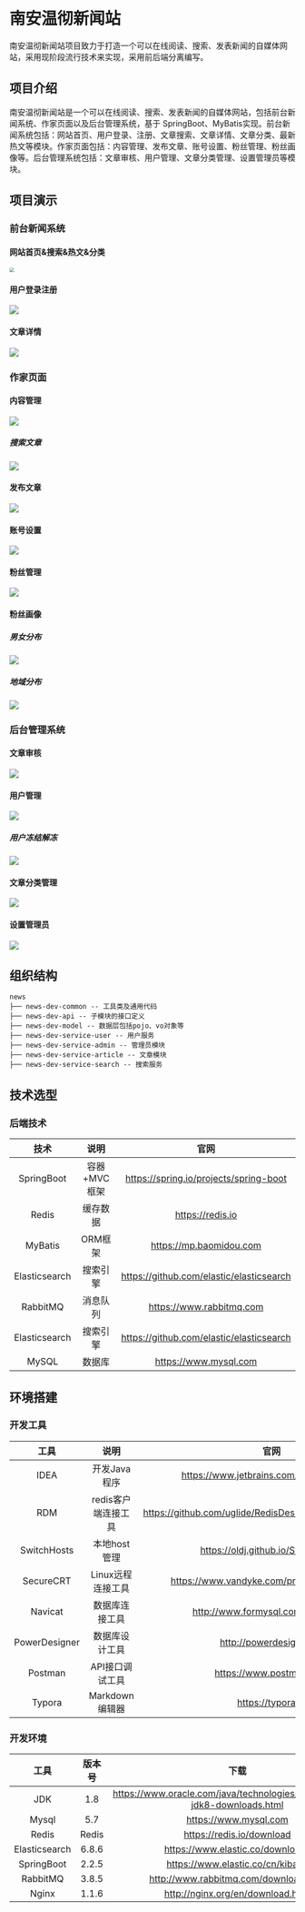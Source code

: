 

# 南安温彻新闻站

​	南安温彻新闻站项目致力于打造一个可以在线阅读、搜索、发表新闻的自媒体网站，采用现阶段流行技术来实现，采用前后端分离编写。

## 项目介绍

​	南安温彻新闻站是一个可以在线阅读、搜索、发表新闻的自媒体网站，包括前台新闻系统、作家页面以及后台管理系统，基于 SpringBoot、MyBatis实现。前台新闻系统包括：网站首页、用户登录、注册、文章搜索、文章详情、文章分类、最新热文等模块。作家页面包括：内容管理、发布文章、账号设置、粉丝管理、粉丝画像等。后台管理系统包括：文章审核、用户管理、文章分类管理、设置管理员等模块。

## 项目演示

### 前台新闻系统

#### 网站首页&搜索&热文&分类

<img src="https://raw.githubusercontent.com/lijiexi/Picbed_PicGo/main/blogImg/%E6%88%AA%E5%B1%8F2022-02-08%2019.30.40.png" style="zoom:50%;" />

#### 用户登录注册

![](https://raw.githubusercontent.com/lijiexi/Picbed_PicGo/main/blogImg/20220208201042.png)

#### 文章详情

![](https://raw.githubusercontent.com/lijiexi/Picbed_PicGo/main/blogImg/20220208202825.png)

### 作家页面

#### 内容管理

![](https://raw.githubusercontent.com/lijiexi/Picbed_PicGo/main/blogImg/image-20220208204034517.png)

##### 搜索文章

![](https://raw.githubusercontent.com/lijiexi/Picbed_PicGo/main/blogImg/20220208204113.png)

#### 发布文章

![](https://raw.githubusercontent.com/lijiexi/Picbed_PicGo/main/blogImg/image-20220208204229795.png)

#### 账号设置

![](https://raw.githubusercontent.com/lijiexi/Picbed_PicGo/main/blogImg/20220208204404.png)

#### 粉丝管理

![](https://raw.githubusercontent.com/lijiexi/Picbed_PicGo/main/blogImg/image-20220208204620712.png)

#### 粉丝画像

##### 男女分布

![](https://raw.githubusercontent.com/lijiexi/Picbed_PicGo/main/blogImg/20220208204649.png)

##### 地域分布

![](https://raw.githubusercontent.com/lijiexi/Picbed_PicGo/main/blogImg/20220208204741.png)

### 后台管理系统

#### 文章审核

![](https://raw.githubusercontent.com/lijiexi/Picbed_PicGo/main/blogImg/20220208204918.png)

#### 用户管理

![](https://raw.githubusercontent.com/lijiexi/Picbed_PicGo/main/blogImg/20220208205045.png)

##### 用户冻结解冻

![](https://raw.githubusercontent.com/lijiexi/Picbed_PicGo/main/blogImg/20220208205202.png)

#### 文章分类管理

![](https://raw.githubusercontent.com/lijiexi/Picbed_PicGo/main/blogImg/20220208205300.png)

#### 设置管理员

![](https://raw.githubusercontent.com/lijiexi/Picbed_PicGo/main/blogImg/20220208205357.png)


## 组织结构

```
news
├── news-dev-common -- 工具类及通用代码
├── news-dev-api -- 子模块的接口定义
├── news-dev-model -- 数据层包括pojo、vo对象等
├── news-dev-service-user -- 用户服务
├── news-dev-service-admin -- 管理员模块
├── news-dev-service-article -- 文章模块
├── news-dev-service-search -- 搜索服务
```

## 技术选型

### 后端技术

|     技术      |     说明     |                   官网                   |
| :-----------: | :----------: | :--------------------------------------: |
|  SpringBoot   | 容器+MVC框架 |  https://spring.io/projects/spring-boot  |
|     Redis     |   缓存数据   |             https://redis.io             |
|    MyBatis    |   ORM框架    |         https://mp.baomidou.com          |
| Elasticsearch |   搜索引擎   | https://github.com/elastic/elasticsearch |
|   RabbitMQ    |   消息队列   |         https://www.rabbitmq.com         |
| Elasticsearch |   搜索引擎   | https://github.com/elastic/elasticsearch |
|     MySQL     |    数据库    |          https://www.mysql.com           |

## 环境搭建

### 开发工具

|     工具      |        说明         |                           官网                           |
| :-----------: | :-----------------: | :------------------------------------------------------: |
|     IDEA      |    开发Java程序     |         https://www.jetbrains.com/idea/download          |
|      RDM      | redis客户端连接工具 | https://github.com/uglide/RedisDesktopManager/stargazers |
|  SwitchHosts  |    本地host管理     |            https://oldj.github.io/SwitchHosts            |
|   SecureCRT   |  Linux远程连接工具  |       https://www.vandyke.com/products/securecrt/        |
|    Navicat    |   数据库连接工具    |           http://www.formysql.com/xiazai.html            |
| PowerDesigner |   数据库设计工具    |                 http://powerdesigner.de                  |
|    Postman    |   API接口调试工具   |                 https://www.postman.com                  |
|    Typora     |   Markdown编辑器    |                    https://typora.io                     |

### 开发环境

|     工具      | 版本号 |                             下载                             |
| :-----------: | :----: | :----------------------------------------------------------: |
|      JDK      |  1.8   | https://www.oracle.com/java/technologies/javase/javase-jdk8-downloads.html |
|     Mysql     |  5.7   |                    https://www.mysql.com                     |
|     Redis     | Redis  |                  https://redis.io/download                   |
| Elasticsearch | 6.8.6  |               https://www.elastic.co/downloads               |
|  SpringBoot   | 2.2.5  |               https://www.elastic.co/cn/kibana               |
|   RabbitMQ    | 3.8.5  |            http://www.rabbitmq.com/download.html             |
|     Nginx     | 1.1.6  |              http://nginx.org/en/download.html               |
